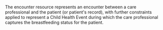 The encounter resource represents an encounter between a care professional and the patient (or patient's record), with further constraints applied to represent a Child Health Event during which the care professional captures the breastfeeding status for the patient.